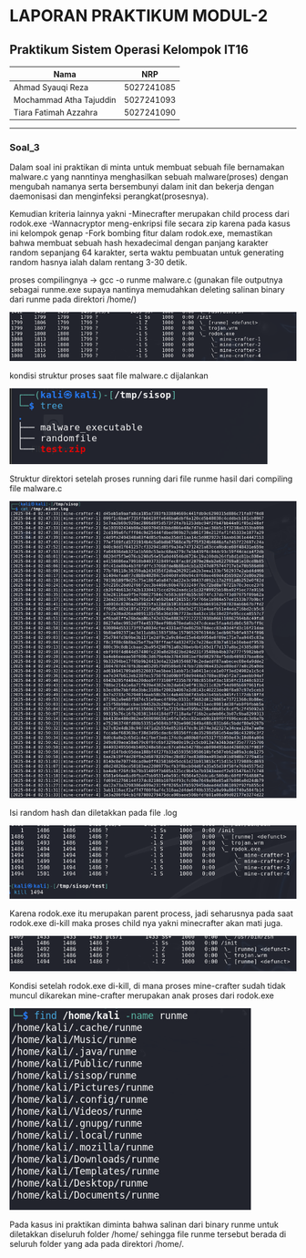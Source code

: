# LAPORAN PRAKTIKUM MODUL-2 #
## Praktikum Sistem Operasi Kelompok IT16 ##

| Nama | NRP       |
|-------|-----------|
| Ahmad Syauqi Reza | 5027241085   |
| Mochammad Atha Tajuddin   | 5027241093  |
| Tiara Fatimah Azzahra   | 5027241090  |
---


### Soal_3 ###
 Dalam soal ini praktikan di minta untuk membuat sebuah file bernamakan malware.c yang nanntinya menghasilkan sebuah malware(proses) dengan mengubah namanya serta bersembunyi dalam init dan bekerja dengan daemonisasi dan menginfeksi perangkat(prosesnya).

Kemudian kriteria lainnya yakni 
-Minecrafter merupakan child process dari rodok.exe
-Wannacryptor meng-enkripsi file secara zip karena pada kasus ini kelompok genap
-Fork bombing fitur dalam rodok.exe, memastikan bahwa membuat sebuah hash hexadecimal dengan panjang karakter random sepanjang 64 karakter, serta waktu pembuatan untuk generating random hasnya ialah dalam rentang 3-30 detik.

proses compilingnya -> gcc -o runme malware.c (gunakan file outputnya sebagai runme.exe supaya nantinya memudahkan deleting salinan binary dari runme pada direktori /home/<nama user>)

![1t](https://github.com/AtokTajuddin/Sisop-2-2025-IT16/blob/c4a8a06fe29690c5fd8a5bb85b46185933575c14/assets/ss_struktur_proses.png)

kondisi struktur proses saat file malware.c dijalankan

![2t](https://github.com/AtokTajuddin/Sisop-2-2025-IT16/blob/c4a8a06fe29690c5fd8a5bb85b46185933575c14/assets/ss_direktori_seudah.png)

Struktur direktori setelah proses running dari file runme hasil dari compiling file malware.c

![3t](https://github.com/AtokTajuddin/Sisop-2-2025-IT16/blob/c4a8a06fe29690c5fd8a5bb85b46185933575c14/assets/ss_miner_log.png)

Isi random hash dan diletakkan pada file .log

![4t](https://github.com/AtokTajuddin/Sisop-2-2025-IT16/blob/c4a8a06fe29690c5fd8a5bb85b46185933575c14/assets/ss_sebelum_kill_rodok.png)

Karena rodok.exe itu merupakan parent process, jadi seharusnya pada saat rodok.exe di-kill maka proses child nya yakni minecrafter akan mati juga.

![5t](https://github.com/AtokTajuddin/Sisop-2-2025-IT16/blob/c4a8a06fe29690c5fd8a5bb85b46185933575c14/assets/ss_setelah_kill_rodok_exe.png)

Kondisi setelah rodok.exe di-kill, di mana proses mine-crafter sudah tidak muncul dikarekan mine-crafter merupakan anak proses dari rodok.exe

![6t](https://github.com/AtokTajuddin/Sisop-2-2025-IT16/blob/66d797936324a789c868cf914c2cfda82a6b1f0b/assets/ss_propagation_runme.png)

Pada kasus ini praktikan diminta bahwa salinan dari binary runme untuk diletakkan diseluruh folder /home/<nama user> 
sehingga file runme tersebut berada di seluruh folder yang ada pada direktori /home/<nama user>.




